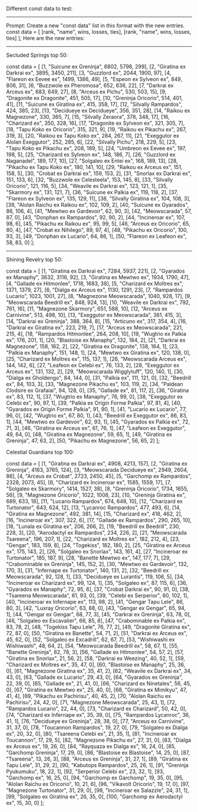 
Different const data to test:

---

Prompt:
Create a new "const data" list in this format with the new entries.
const data = [
    [rank, "name", wins, losses, ties],
    [rank, "name", wins, losses, ties]
];
Here are the new entries: 

---

Secluded Springs top 50: 

const data = [
    [1, "Suicune ex Greninja", 6802, 5798, 299],
    [2, "Giratina ex Darkrai ex", 3895, 3450, 211],
    [3, "Guzzlord ex", 2044, 1900, 97],
    [4, "Flareon ex Eevee ex", 1499, 1386, 49],
    [5, "Espeon ex Sylveon ex", 849, 806, 31],
    [6, "Buzzwole ex Pheromosa", 652, 636, 22],
    [7, "Darkrai ex Arceus ex", 683, 649, 27],
    [8, "Arceus ex Pichu", 530, 503, 15],
    [9, "Dragonite ex Dragonite", 451, 505, 17],
    [10, "Greninja Oricorio", 514, 401, 41],
    [11, "Suicune ex Giratina ex", 415, 358, 17],
    [12, "Silvally Rampardos", 424, 385, 23],
    [13, "Decidueye ex Decidueye", 356, 351, 28],
    [14, "Raikou ex Magnezone", 330, 365, 7],
    [15, "Silvally Zeraora", 378, 348, 17],
    [16, "Charizard ex", 350, 328, 16],
    [17, "Dragonite ex Sylveon ex", 321, 305, 7],
    [18, "Tapu Koko ex Oricorio", 315, 321, 9],
    [19, "Raikou ex Pikachu ex", 267, 319, 3],
    [20, "Raikou ex Tapu Koko ex", 284, 267, 11],
    [21, "Exeggutor ex Alolan Exeggutor", 252, 285, 6],
    [22, "Silvally Pichu", 218, 229, 5],
    [23, "Tapu Koko ex Pikachu ex", 208, 189, 5],
    [24, "Umbreon ex Eevee ex", 197, 198, 5],
    [25, "Charizard ex Sylveon ex", 148, 186, 7],
    [26, "Guzzlord ex Naganadel", 189, 177, 10],
    [27, "Solgaleo ex Entei ex", 168, 189, 13],
    [28, "Pikachu ex Tapu Koko ex", 180, 141, 10],
    [29, "Raikou ex Arceus ex", 151, 158, 5],
    [30, "Crobat ex Darkrai ex", 159, 153, 2],
    [31, "Snorlax ex Darkrai ex", 151, 133, 6],
    [32, "Buzzwole ex Celesteela", 153, 145, 8],
    [33, "Silvally Oricorio", 121, 116, 5],
    [34, "Weavile ex Darkrai ex", 123, 121, 1],
    [35, "Skarmory ex", 131, 121, 7],
    [36, "Suicune ex Palkia ex", 119, 118, 2],
    [37, "Flareon ex Sylveon ex", 135, 129, 11],
    [38, "Silvally Giratina ex", 104, 108, 3],
    [39, "Alolan Raichu ex Raikou ex", 102, 109, 2],
    [40, "Suicune ex Gyarados", 86, 106, 4],
    [41, "Mewtwo ex Gardevoir", 62, 90, 3],
    [42, "Meowscarada", 57, 87, 0],
    [43, "Donphan ex Rampardos", 92, 90, 2],
    [44, "Incineroar ex", 107, 98, 6],
    [45, "Pikachu ex Raikou ex", 95, 99, 5],
    [46, "Arceus ex Oricorio", 65, 80, 4],
    [47, "Crobat ex Nihilego", 89, 97, 4],
    [48, "Pikachu ex Oricorio", 100, 93, 3],
    [49, "Donphan ex Lucario", 64, 86, 1],
    [50, "Flareon ex Leafeon ex", 58, 83, 0]
];

---

Shining Revelry top 50:

const data = [
    [1, "Giratina ex Darkrai ex", 7284, 5937, 221],
    [2, "Gyarados ex Manaphy", 3632, 3116, 92],
    [3, "Giratina ex Mewtwo ex", 1934, 1790, 47],
    [4, "Gallade ex Hitmonlee", 1718, 1683, 38],
    [5, "Charizard ex Moltres ex", 1371, 1379, 27],
    [6, "Dialga ex Arceus ex", 1130, 1291, 23],
    [7, "Rampardos Lucario", 1023, 1001, 27],
    [8, "Magnezone Meowscarada", 1040, 928, 17],
    [9, "Meowscarada Beedrill ex", 848, 924, 13],
    [10, "Weavile ex Darkrai ex", 792, 761, 16],
    [11, "Magnezone Skarmory", 651, 588, 10],
    [12, "Arceus ex Carnivine", 513, 498, 10],
    [13, "Exeggutor ex Meowscarada", 381, 415, 3],
    [14, "Darkrai ex Greninja", 388, 364, 8],
    [15, "Articuno ex", 317, 354, 4],
    [16, "Darkrai ex Giratina ex", 223, 219, 7],
    [17, "Arceus ex Meowscarada", 221, 215, 4],
    [18, "Rampardos Hitmonlee", 264, 208, 10],
    [19, "Wugtrio ex Palkia ex", 176, 201, 1],
    [20, "Blastoise ex Manaphy", 132, 184, 2],
    [21, "Darkrai ex Magnezone", 158, 162, 2],
    [22, "Giratina ex Dragonite", 138, 164, 1],
    [23, "Palkia ex Manaphy", 151, 148, 1],
    [24, "Mewtwo ex Giratina ex", 120, 138, 0],
    [25, "Charizard ex Moltres ex", 115, 137, 1],
    [26, "Meowscarada Arceus ex", 144, 142, 6],
    [27, "Leafeon ex Celebi ex", 76, 133, 2],
    [28, "Exeggutor ex Arceus ex", 131, 132, 2],
    [29, "Meowscarada Wigglytuff", 120, 140, 1],
    [30, "Dialga ex Gholdengo", 84, 144, 0],
    [31, "Palkia ex", 111, 121, 0],
    [32, "Beedrill ex", 84, 103, 3],
    [33, "Magnezone Pikachu ex", 103, 119, 2],
    [34, "Paldean Clodsire ex Grafaiai", 94, 128, 0],
    [35, "Gallade ex", 81, 117, 2],
    [36, "Giratina ex", 83, 112, 1],
    [37, "Wugtrio ex Manaphy", 76, 99, 0],
    [38, "Exeggutor ex Celebi ex", 90, 97, 1],
    [39, "Palkia ex Origin Forme Palkia", 97, 81, 4],
    [40, "Gyarados ex Origin Forme Palkia", 91, 90, 1],
    [41, "Lucario ex Lucario", 77, 96, 0],
    [42, "Wugtrio ex", 67, 80, 1],
    [43, "Beedrill ex Exeggutor ex", 86, 83, 1],
    [44, "Mewtwo ex Gardevoir", 62, 93, 1],
    [45, "Gyarados ex Palkia ex", 72, 71, 3],
    [46, "Giratina ex Arceus ex", 61, 76, 1],
    [47, "Leafeon ex Exeggutor", 49, 64, 0],
    [48, "Giratina ex Magnezone", 59, 65, 1],
    [49, "Giratina ex Greninja", 47, 63, 2],
    [50, "Pikachu ex Magnezone", 56, 65, 2]
];

Celestial Guardians top 100:

const data = [
    [1, "Giratina ex Darkrai ex", 4908, 4213, 157],
    [2, "Giratina ex Greninja", 4163, 3765, 124],
    [3, "Meowscarada Decidueye ex", 2949, 2604, 86],
    [4, "Arceus ex Crobat", 2723, 2450, 45],
    [5, "Garchomp ex Rampardos", 2328, 2073, 45],
    [6, "Charizard ex Incineroar ex", 1585, 1559, 17],
    [7, "Solgaleo ex Skarmory", 1414, 1527, 38],
    [8, "Greninja Oricorio", 1734, 1655, 56],
    [9, "Magnezone Oricorio", 1022, 1008, 23],
    [10, "Greninja Giratina ex", 689, 633, 18],
    [11, "Lucario Rampardos", 674, 648, 10],
    [12, "Charizard ex Turtonator", 643, 624, 12],
    [13, "Lycanroc Rampardos", 477, 493, 6],
    [14, "Giratina ex Magnezone", 492, 381, 14],
    [15, "Charizard ex", 418, 462, 2],
    [16, "Incineroar ex", 307, 322, 6],
    [17, "Gallade ex Rampardos", 290, 265, 10],
    [18, "Lunala ex Giratina ex", 206, 266, 2],
    [19, "Beedrill ex Beedrill", 230, 228, 3],
    [20, "Aerodactyl ex Rampardos", 234, 226, 2],
    [21, "Meowscarada Tsareena", 196, 207, 1],
    [22, "Charizard ex Moltres ex", 182, 212, 4],
    [23, "Gengar", 183, 159, 8],
    [24, "Togekiss", 182, 180, 2],
    [25, "Giratina ex Arceus ex", 175, 143, 2],
    [26, "Solgaleo ex Snorlax", 143, 161, 4],
    [27, "Incineroar ex Turtonator", 185, 187, 9],
    [28, "Banette Mewtwo ex", 147, 177, 7],
    [29, "Crabominable ex Greninja", 145, 152, 2],
    [30, "Mewtwo ex Gardevoir", 132, 170, 3],
    [31, "Infernape ex Turtonator", 140, 131, 2],
    [32, "Beedrill ex Meowscarada", 92, 128, 1],
    [33, "Decidueye ex Lurantis", 119, 106, 5],
    [34, "Incineroar ex Charizard ex", 99, 124, 1],
    [35, "Solgaleo ex", 87, 115, 6],
    [36, "Gyarados ex Manaphy", 72, 95, 6],
    [37, "Crobat Darkrai ex", 90, 91, 0],
    [38, "Tsareena Meowscarada", 61, 93, 0],
    [39, "Celebi ex Serperior", 60, 102, 1],
    [40, "Incineroar ex Infernape ex", 113, 98, 2],
    [41, "Gengar Tapu Lele", 86, 80, 3],
    [42, "Luxray Oricorio", 63, 88, 0],
    [43, "Gengar ex Gengar", 65, 94, 1],
    [44, "Gengar ex Gengar", 68, 77, 3],
    [45, "Darkrai ex Greninja", 63, 78, 0],
    [46, "Solgaleo ex Escavalier", 66, 85, 8],
    [47, "Crabominable ex Palkia ex", 83, 78, 2],
    [48, "Togekiss Tapu Lele", 76, 77, 2],
    [49, "Dragonite Giratina ex", 72, 87, 0],
    [50, "Giratina ex Banette", 54, 71, 2],
    [51, "Darkrai ex Arceus ex", 45, 62, 0],
    [52, "Solgaleo ex Excadrill", 62, 67, 7],
    [53, "Wishiwashi ex Wishiwashi", 48, 64, 2],
    [54, "Meowscarada Beedrill ex", 58, 67, 1],
    [55, "Banette Greninja", 82, 78, 3],
    [56, "Gallade ex Hitmonlee", 54, 57, 2],
    [57, "Giratina ex Snorlax", 21, 56, 2],
    [58, "Darkrai ex Weezing", 40, 52, 1],
    [59, "Charizard ex Moltres ex", 35, 47, 0],
    [60, "Blastoise ex Manaphy", 25, 36, 0],
    [61, "Magnezone Giratina ex", 35, 41, 2],
    [62, "Weavile ex Darkrai ex", 34, 43, 0],
    [63, "Gallade ex Lucario", 29, 43, 0],
    [64, "Gyarados ex Greninja", 22, 39, 0],
    [65, "Gallade ex", 21, 41, 0],
    [66, "Charizard ex Ninetales", 56, 45, 0],
    [67, "Giratina ex Mewtwo ex", 25, 40, 0],
    [68, "Giratina ex Mimikyu", 47, 41, 4],
    [69, "Pikachu ex Pachirisu", 40, 45, 2],
    [70, "Alolan Raichu ex Pachirisu", 24, 42, 0],
    [71, "Magnezone Meowscarada", 25, 43, 1],
    [72, "Rampardos Lucario", 22, 44, 0],
    [73, "Charizard ex Charizard", 50, 42, 0],
    [74, "Charizard ex Infernape ex", 35, 39, 0],
    [75, "Rampardos Lycanroc", 36, 41, 1],
    [76, "Decidueye ex Greninja", 28, 38, 0],
    [77, "Arceus ex Carnivine", 31, 37, 0],
    [78, "Toucannon Rampardos", 19, 27, 0],
    [79, "Solgaleo ex Dialga ex", 20, 32, 0],
    [80, "Tsareena Celebi ex", 21, 35, 1],
    [81, "Incineroar ex Toucannon", 17, 29, 5],
    [82, "Magnezone Pikachu ex", 27, 31, 0],
    [83, "Dialga ex Arceus ex", 19, 26, 0],
    [84, "Rayquaza ex Dialga ex", 16, 24, 0],
    [85, "Garchomp Greninja", 17, 29, 0],
    [86, "Blastoise ex Blastoise", 14, 25, 0],
    [87, "Tsareena", 13, 26, 3],
    [88, "Arceus ex Greninja", 31, 27, 1],
    [89, "Giratina ex Tapu Lele", 31, 29, 2],
    [90, "Kabutops Rampardos", 25, 26, 1],
    [91, "Greninja Pyukumuku", 18, 22, 1],
    [92, "Serperior Celebi ex", 23, 32, 1],
    [93, "Garchomp ex", 16, 25, 0],
    [94, "Garchomp ex Garchomp", 19, 35, 0],
    [95, "Alolan Raichu ex Oricorio", 10, 21, 6],
    [96, "Vikavolt Oricorio", 19, 17, 0],
    [97, "Magnezone Turtonator", 31, 29, 0],
    [98, "Incineroar ex Salazzle", 24, 31, 1],
    [99, "Solgaleo ex Giratina ex", 26, 35, 0],
    [100, "Garchomp ex Aerodactyl ex", 15, 30, 0]
];